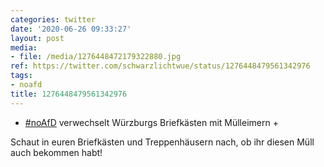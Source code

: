 ```yaml
---
categories: twitter
date: '2020-06-26 09:33:27'
layout: post
media:
- file: /media/1276448472179322880.jpg
ref: https://twitter.com/schwarzlichtwue/status/1276448479561342976
tags:
- noafd
title: 1276448479561342976
---
```

+ [#noAfD](/t/noafd) verwechselt Würzburgs Briefkästen mit Mülleimern +



Schaut in euren Briefkästen und Treppenhäusern nach, ob ihr diesen Müll auch bekommen habt! 